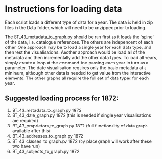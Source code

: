 # Instructions for loading data

Each script loads a different type of data for a year. The data is held in zip files in the Data folder, which will need to be unzipped prior to loading.

The BT_43_metadata_to_graph.py should be run first as it loads the 'spine' of the data, i.e. catalogue references. The others are independent of each other.
One approach may be to load a single year for each data type, and then test the visualisations. Another approach would be load all of the metadata and then incrementally add the other data types. To load all years, simply create a loop at the command line passing each year in turn as a parameter.
The date visualisation requires only the basic metadata at a minimum, although other data is needed to get value from the interactive elements. The other graphs all require the full set of data types for each year.

## Suggested loading process for 1872:

1. BT_43_metadata_to_graph.py 1872
2. BT_43_date_graph.py 1872  (this is needed if single year visualisations are required)
3. BT_43_proprietors_to_graph.py 1872  (full functionality of data graph available after this)
4. BT_43_addresses_to_graph.py 1872
5. BT_43_classes_to_graph.py 1872   (by place graph will work after these two have run)
6. BT_43_subjects_to_graph.py 1872
